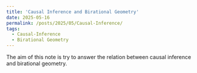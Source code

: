 ```yaml
---
title: 'Causal Inference and Birational Geometry'
date: 2025-05-16
permalink: /posts/2025/05/Causal-Inference/
tags:
  - Causal-Inference
  - Birational Geometry
---
```


The aim of this note is try to answer the relation between causal inference and birational geometry. 

